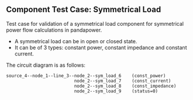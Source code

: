<!--
SPDX-FileCopyrightText: 2022 Contributors to the Power Grid Model project <dynamic.grid.calculation@alliander.com>

SPDX-License-Identifier: MPL-2.0
-->
## Component Test Case: Symmetrical Load

Test case for validation of a symmetrical load component for symmetrical power flow calculations in pandapower.
- A symmetrical load can be in open or closed state. 
- It can be of 3 types: constant power, constant impedance and constant current.

The circuit diagram is as follows:
```
source_4--node_1--line_3--node_2--sym_load_6    (const_power)
                          node_2--sym_load_7    (const_current)
                          node_2--sym_load_8    (const_impedance)
                          node_2--sym_load_9    (status=0)
```